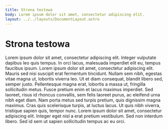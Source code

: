```yaml
---
title: Strona testowa
body: Lorem ipsum dolor sit amet, consectetur adipiscing elit.
layout: ../../layouts/DocumentLayout.astro
---
```


# Strona testowa

Lorem ipsum dolor sit amet, consectetur adipiscing elit. Integer vulputate dapibus leo quis tempus. In orci lacus, malesuada imperdiet elit eu, tempus faucibus ipsum. Lorem ipsum dolor sit amet, consectetur adipiscing elit. Mauris sed nisi suscipit erat fermentum tincidunt. Nullam sem nibh, egestas vitae magna ut, lobortis viverra leo. Ut et diam consequat, blandit libero sed, semper justo. Pellentesque magna erat, lobortis a massa ut, fringilla sollicitudin metus. Fusce pretium enim et lacus maximus imperdiet. Sed laoreet, risus id rhoncus convallis, sem felis laoreet purus, ac eleifend urna nibh eget diam. Nam porta metus sed turpis pretium, quis dignissim magna maximus. Cras quis scelerisque turpis, at luctus lacus. Ut quis nibh viverra, tristique sapien quis, tempor nunc. Lorem ipsum dolor sit amet, consectetur adipiscing elit. Integer eget nisl a erat pretium vestibulum. Sed non interdum libero. Sed id sem ut sapien sollicitudin tempus ac eu orci.
